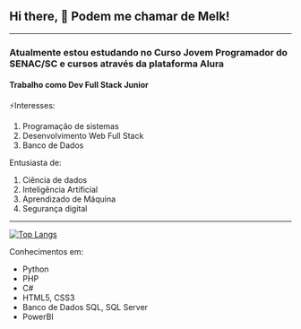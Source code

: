 ## Hi there, 👋 Podem me chamar de Melk!
***
### Atualmente estou estudando no **Curso Jovem Programador** do SENAC/SC e cursos através da plataforma **Alura**
#### Trabalho como Dev Full Stack Junior

⚡Interesses:
1. Programação de sistemas
2. Desenvolvimento Web Full Stack 
3. Banco de Dados


Entusiasta de:
1. Ciência de dados
2. Inteligência Artificial
3. Aprendizado de Máquina
4. Segurança digital
---
[![Top Langs](https://github-readme-stats.vercel.app/api/top-langs/?username=melkmuller&langs_count=10)](https://github.com/anuraghazra/github-readme-stats)

Conhecimentos em:
- Python
- PHP
- C#
- HTML5, CSS3
- Banco de Dados SQL, SQL Server
- PowerBI
